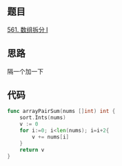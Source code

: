 ## 题目
[561. 数组拆分 I](https://leetcode-cn.com/problems/array-partition-i/submissions/)

## 思路
隔一个加一下

## 代码
```go
func arrayPairSum(nums []int) int {
    sort.Ints(nums)
	v := 0
	for i:=0; i<len(nums); i=i+2{
		v += nums[i]
	}
	return v
}

